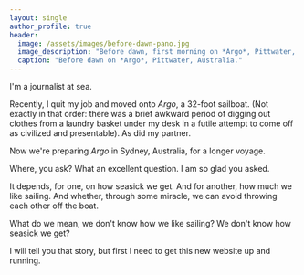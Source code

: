 ```yaml
---
layout: single
author_profile: true
header:
  image: /assets/images/before-dawn-pano.jpg
  image_description: "Before dawn, first morning on *Argo*, Pittwater, Australia."
  caption: "Before dawn on *Argo*, Pittwater, Australia."
---
```


I'm a journalist at sea.

Recently, I quit my job and moved onto *Argo*, a 32-foot sailboat. (Not exactly in that order: there was a brief awkward period of digging out clothes from a laundry basket under my desk in a futile attempt to come off as civilized and presentable). As did my partner.

Now we're preparing *Argo* in Sydney, Australia, for a longer voyage. 

Where, you ask? What an excellent question. I am so glad you asked. 

It depends, for one, on how seasick we get. And for another, how much we like sailing. And whether, through some miracle, we can avoid throwing each other off the boat.

What do we mean, we don't know how we like sailing? We don't know how seasick we get?

I will tell you that story, but first I need to get this new website up and running.
<!--[How this happened](/how-we-quit-our-jobs-and-became-sea-gypsies-2017-10-07/)-->